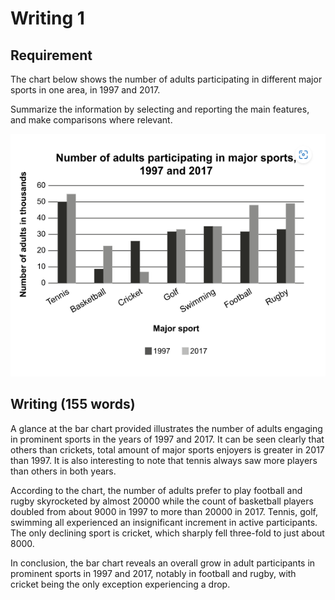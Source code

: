 # Writing 1

## Requirement

The chart below shows the number of adults participating in different major sports in one area, in 1997 and 2017.

Summarize the information by selecting and reporting the main features, and make comparisons where relevant.

![Writing image](major-sports-participants.png)

## Writing (155 words)

A glance at the bar chart provided illustrates the number of adults engaging in prominent sports in the years of 1997 and 2017.
It can be seen clearly that others than crickets, total amount of major sports enjoyers is greater in 2017 than 1997. It is also interesting to note that tennis always saw more players than others in both years.

According to the chart, the number of adults prefer to play football and rugby skyrocketed by almost 20000 while the count of basketball players doubled from about 9000 in 1997 to more than 20000 in 2017. Tennis, golf, swimming all experienced an insignificant increment in active participants. The only declining sport is cricket, which sharply fell three-fold to just about 8000.

In conclusion, the bar chart reveals an overall grow in adult participants in prominent sports in 1997 and 2017, notably in football and rugby, with cricket being the only exception experiencing a drop.
